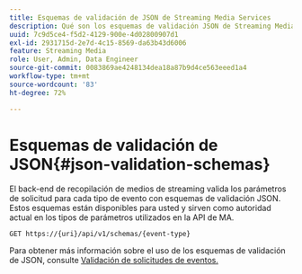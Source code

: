 ```yaml
---
title: Esquemas de validación de JSON de Streaming Media Services
description: Qué son los esquemas de validación JSON de Streaming Media y cómo se utilizan para determinar los parámetros correctos del cuerpo de la solicitud para cada tipo de evento.
uuid: 7c9d5ce4-f5d2-4129-900e-4d02800907d1
exl-id: 2931715d-2e7d-4c15-8569-da63b43d6006
feature: Streaming Media
role: User, Admin, Data Engineer
source-git-commit: 0083869ae4248134dea18a87b9d4ce563eeed1a4
workflow-type: tm+mt
source-wordcount: '83'
ht-degree: 72%

---
```


# Esquemas de validación de JSON{#json-validation-schemas}

El back-end de recopilación de medios de streaming valida los parámetros de solicitud para cada tipo de evento con esquemas de validación JSON. Estos esquemas están disponibles para usted y sirven como autoridad actual en los tipos de parámetros utilizados en la API de MA.

`GET https://{uri}/api/v1/schemas/{event-type}`

Para obtener más información sobre el uso de los esquemas de validación de JSON, consulte [Validación de solicitudes de eventos.](../mc-api-impl/mc-api-validate-reqs.md)
